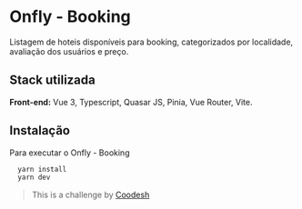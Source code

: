 
# Onfly - Booking

Listagem de hoteis disponíveis para booking, categorizados por localidade, avaliação dos usuários e preço.



## Stack utilizada

**Front-end:** Vue 3, Typescript, Quasar JS, Pinia, Vue Router, Vite.


## Instalação

Para executar o  Onfly - Booking


```bash
  yarn install
  yarn dev
```
    
>  This is a challenge by [Coodesh](https://coodesh.com/)
